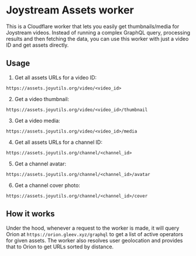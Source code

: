# Joystream Assets worker

This is a Cloudflare worker that lets you easily get thumbnails/media for Joystream videos. Instead of running a complex GraphQL query, processing results and then fetching the data, you can use this worker with just a video ID and get assets directly.

## Usage

1. Get all assets URLs for a video ID:

```
https://assets.joyutils.org/video/<video_id>
```

2. Get a video thumbnail:

```
https://assets.joyutils.org/video/<video_id>/thumbnail
```

3. Get a video media:

```
https://assets.joyutils.org/video/<video_id>/media
```

4. Get all assets URLs for a channel ID:

```
https://assets.joyutils.org/channel/<channel_id>
```

5. Get a channel avatar:

```
https://assets.joyutils.org/channel/<channel_id>/avatar
```

6. Get a channel cover photo:

```
https://assets.joyutils.org/channel/<channel_id>/cover
```

## How it works

Under the hood, whenever a request to the worker is made, it will query Orion at `https://orion.gleev.xyz/graphql` to get a list of active operators for given assets. The worker also resolves user geolocation and provides that to Orion to get URLs sorted by distance.
